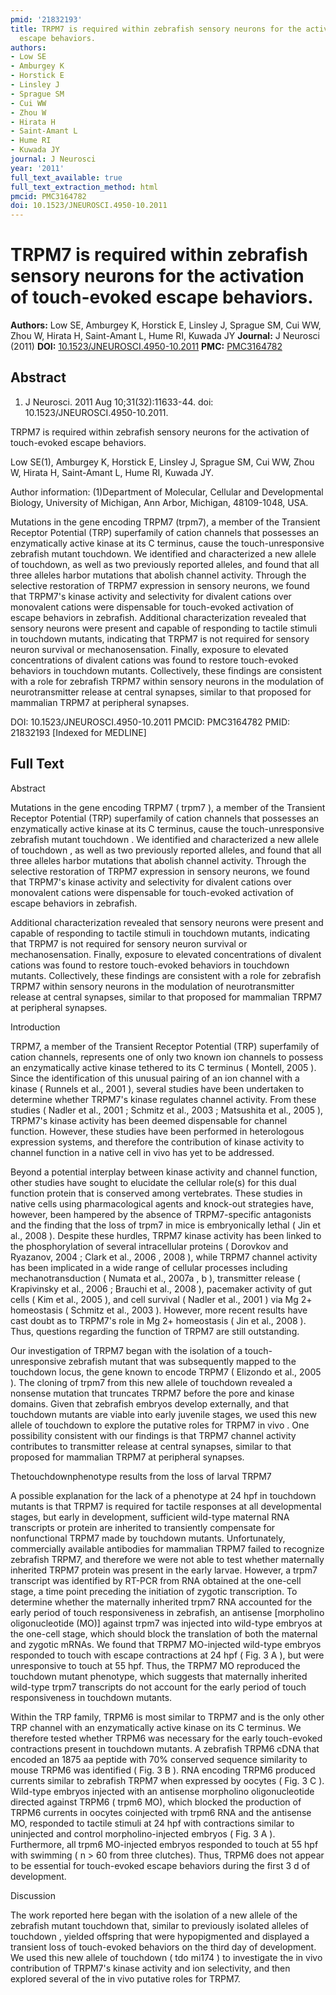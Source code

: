 ```yaml
---
pmid: '21832193'
title: TRPM7 is required within zebrafish sensory neurons for the activation of touch-evoked
  escape behaviors.
authors:
- Low SE
- Amburgey K
- Horstick E
- Linsley J
- Sprague SM
- Cui WW
- Zhou W
- Hirata H
- Saint-Amant L
- Hume RI
- Kuwada JY
journal: J Neurosci
year: '2011'
full_text_available: true
full_text_extraction_method: html
pmcid: PMC3164782
doi: 10.1523/JNEUROSCI.4950-10.2011
---
```


# TRPM7 is required within zebrafish sensory neurons for the activation of touch-evoked escape behaviors.
**Authors:** Low SE, Amburgey K, Horstick E, Linsley J, Sprague SM, Cui WW, Zhou W, Hirata H, Saint-Amant L, Hume RI, Kuwada JY
**Journal:** J Neurosci (2011)
**DOI:** [10.1523/JNEUROSCI.4950-10.2011](https://doi.org/10.1523/JNEUROSCI.4950-10.2011)
**PMC:** [PMC3164782](https://www.ncbi.nlm.nih.gov/pmc/articles/PMC3164782/)

## Abstract

1. J Neurosci. 2011 Aug 10;31(32):11633-44. doi: 10.1523/JNEUROSCI.4950-10.2011.

TRPM7 is required within zebrafish sensory neurons for the activation of 
touch-evoked escape behaviors.

Low SE(1), Amburgey K, Horstick E, Linsley J, Sprague SM, Cui WW, Zhou W, Hirata 
H, Saint-Amant L, Hume RI, Kuwada JY.

Author information:
(1)Department of Molecular, Cellular and Developmental Biology, University of 
Michigan, Ann Arbor, Michigan, 48109-1048, USA.

Mutations in the gene encoding TRPM7 (trpm7), a member of the Transient Receptor 
Potential (TRP) superfamily of cation channels that possesses an enzymatically 
active kinase at its C terminus, cause the touch-unresponsive zebrafish mutant 
touchdown. We identified and characterized a new allele of touchdown, as well as 
two previously reported alleles, and found that all three alleles harbor 
mutations that abolish channel activity. Through the selective restoration of 
TRPM7 expression in sensory neurons, we found that TRPM7's kinase activity and 
selectivity for divalent cations over monovalent cations were dispensable for 
touch-evoked activation of escape behaviors in zebrafish. Additional 
characterization revealed that sensory neurons were present and capable of 
responding to tactile stimuli in touchdown mutants, indicating that TRPM7 is not 
required for sensory neuron survival or mechanosensation. Finally, exposure to 
elevated concentrations of divalent cations was found to restore touch-evoked 
behaviors in touchdown mutants. Collectively, these findings are consistent with 
a role for zebrafish TRPM7 within sensory neurons in the modulation of 
neurotransmitter release at central synapses, similar to that proposed for 
mammalian TRPM7 at peripheral synapses.

DOI: 10.1523/JNEUROSCI.4950-10.2011
PMCID: PMC3164782
PMID: 21832193 [Indexed for MEDLINE]

## Full Text

Abstract

Mutations in the gene encoding TRPM7 ( trpm7 ), a member of the Transient Receptor Potential (TRP) superfamily of cation channels that possesses an enzymatically active kinase at its C terminus, cause the touch-unresponsive zebrafish mutant touchdown . We identified and characterized a new allele of touchdown , as well as two previously reported alleles, and found that all three alleles harbor mutations that abolish channel activity. Through the selective restoration of TRPM7 expression in sensory neurons, we found that TRPM7's kinase activity and selectivity for divalent cations over monovalent cations were dispensable for touch-evoked activation of escape behaviors in zebrafish.

Additional characterization revealed that sensory neurons were present and capable of responding to tactile stimuli in touchdown mutants, indicating that TRPM7 is not required for sensory neuron survival or mechanosensation. Finally, exposure to elevated concentrations of divalent cations was found to restore touch-evoked behaviors in touchdown mutants. Collectively, these findings are consistent with a role for zebrafish TRPM7 within sensory neurons in the modulation of neurotransmitter release at central synapses, similar to that proposed for mammalian TRPM7 at peripheral synapses.

Introduction

TRPM7, a member of the Transient Receptor Potential (TRP) superfamily of cation channels, represents one of only two known ion channels to possess an enzymatically active kinase tethered to its C terminus ( Montell, 2005 ). Since the identification of this unusual pairing of an ion channel with a kinase ( Runnels et al., 2001 ), several studies have been undertaken to determine whether TRPM7's kinase regulates channel activity. From these studies ( Nadler et al., 2001 ; Schmitz et al., 2003 ; Matsushita et al., 2005 ), TRPM7's kinase activity has been deemed dispensable for channel function. However, these studies have been performed in heterologous expression systems, and therefore the contribution of kinase activity to channel function in a native cell in vivo has yet to be addressed.

Beyond a potential interplay between kinase activity and channel function, other studies have sought to elucidate the cellular role(s) for this dual function protein that is conserved among vertebrates. These studies in native cells using pharmacological agents and knock-out strategies have, however, been hampered by the absence of TRPM7-specific antagonists and the finding that the loss of trpm7 in mice is embryonically lethal ( Jin et al., 2008 ). Despite these hurdles, TRPM7 kinase activity has been linked to the phosphorylation of several intracellular proteins ( Dorovkov and Ryazanov, 2004 ; Clark et al., 2006 , 2008 ), while TRPM7 channel activity has been implicated in a wide range of cellular processes including mechanotransduction ( Numata et al., 2007a , b ), transmitter release ( Krapivinsky et al., 2006 ; Brauchi et al., 2008 ), pacemaker activity of gut cells ( Kim et al., 2005 ), and cell survival ( Nadler et al., 2001 ) via Mg 2+ homeostasis ( Schmitz et al., 2003 ). However, more recent results have cast doubt as to TRPM7's role in Mg 2+ homeostasis ( Jin et al., 2008 ). Thus, questions regarding the function of TRPM7 are still outstanding.

Our investigation of TRPM7 began with the isolation of a touch-unresponsive zebrafish mutant that was subsequently mapped to the touchdown locus, the gene known to encode TRPM7 ( Elizondo et al., 2005 ). The cloning of trpm7 from this new allele of touchdown revealed a nonsense mutation that truncates TRPM7 before the pore and kinase domains. Given that zebrafish embryos develop externally, and that touchdown mutants are viable into early juvenile stages, we used this new allele of touchdown to explore the putative roles for TRPM7 in vivo . One possibility consistent with our findings is that TRPM7 channel activity contributes to transmitter release at central synapses, similar to that proposed for mammalian TRPM7 at peripheral synapses.

Thetouchdownphenotype results from the loss of larval TRPM7

A possible explanation for the lack of a phenotype at 24 hpf in touchdown mutants is that TRPM7 is required for tactile responses at all developmental stages, but early in development, sufficient wild-type maternal RNA transcripts or protein are inherited to transiently compensate for nonfunctional TRPM7 made by touchdown mutants. Unfortunately, commercially available antibodies for mammalian TRPM7 failed to recognize zebrafish TRPM7, and therefore we were not able to test whether maternally inherited TRPM7 protein was present in the early larvae. However, a trpm7 transcript was identified by RT-PCR from RNA obtained at the one-cell stage, a time point preceding the initiation of zygotic transcription. To determine whether the maternally inherited trpm7 RNA accounted for the early period of touch responsiveness in zebrafish, an antisense [morpholino oligonucleotide (MO)] against trpm7 was injected into wild-type embryos at the one-cell stage, which should block the translation of both the maternal and zygotic mRNAs. We found that TRPM7 MO-injected wild-type embryos responded to touch with escape contractions at 24 hpf ( Fig. 3 A ), but were unresponsive to touch at 55 hpf. Thus, the TRPM7 MO reproduced the touchdown mutant phenotype, which suggests that maternally inherited wild-type trpm7 transcripts do not account for the early period of touch responsiveness in touchdown mutants.

Within the TRP family, TRPM6 is most similar to TRPM7 and is the only other TRP channel with an enzymatically active kinase on its C terminus. We therefore tested whether TRPM6 was necessary for the early touch-evoked contractions present in touchdown mutants. A zebrafish TRPM6 cDNA that encoded an 1875 aa peptide with 70% conserved sequence similarity to mouse TRPM6 was identified ( Fig. 3 B ). RNA encoding TRPM6 produced currents similar to zebrafish TRPM7 when expressed by oocytes ( Fig. 3 C ). Wild-type embryos injected with an antisense morpholino oligonucleotide directed against TRPM6 ( trpm6 MO), which blocked the production of TRPM6 currents in oocytes coinjected with trpm6 RNA and the antisense MO, responded to tactile stimuli at 24 hpf with contractions similar to uninjected and control morpholino-injected embryos ( Fig. 3 A ). Furthermore, all trpm6 MO-injected embryos responded to touch at 55 hpf with swimming ( n > 60 from three clutches). Thus, TRPM6 does not appear to be essential for touch-evoked escape behaviors during the first 3 d of development.

Discussion

The work reported here began with the isolation of a new allele of the zebrafish mutant touchdown that, similar to previously isolated alleles of touchdown , yielded offspring that were hypopigmented and displayed a transient loss of touch-evoked behaviors on the third day of development. We used this new allele of touchdown ( tdo mi174 ) to investigate the in vivo contribution of TRPM7's kinase activity and ion selectivity, and then explored several of the in vivo putative roles for TRPM7.
